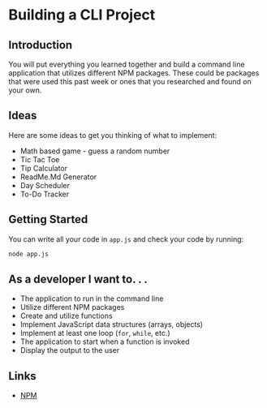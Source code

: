 # Building a CLI Project

## Introduction
You will put everything you learned together and build a command line application that utilizes different NPM packages. These could be packages that were used this past week or ones that you researched and found on your own.

## Ideas
Here are some ideas to get you thinking of what to implement:
- Math based game - guess a random number
- Tic Tac Toe
- Tip Calculator
- ReadMe.Md Generator
- Day Scheduler
- To-Do Tracker

## Getting Started  
You can write all your code in `app.js` and check your code by running:

```bash
node app.js
```

## As a developer I want to. . .
- The application to run in the command line
- Utilize different NPM packages
- Create and utilize functions
- Implement JavaScript data structures (arrays, objects)
- Implement at least one loop (`for`, `while`, etc.)
- The application to start when a function is invoked
- Display the output to the user

## Links
- [NPM](https://www.npmjs.com/)